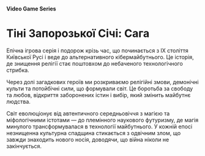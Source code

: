 #### Video Game Series

# Тіні Запорозької Січі: Сага

Епічна ігрова серія і подорож крізь час, що починається з IX століття Київської Русі і веде до альтернативного кібермайбутнього. Це історія, де знищення релігії стає поштовхом до небаченого технологічного стрибка.

Через долі загадкових героїв ми розкриваємо релігійні змови, демонічні культи та потойбічні сили, що формували світ. Це боротьба за свободу та любов, відкриття заборонених істин і вибір, який змінить майбутнє людства.

Світ еволюціонує від автентичного середньовіччя з магією та міфологічними істотами — до племінного наукового футуризму, де магія минулого трансформувалася в технології майбутнього. У кожній епосі незнищенна культурна спадщина стикається з одвічним злом, що завжди знаходить нового носія, доводячи, що війна ніколи не закінчується.